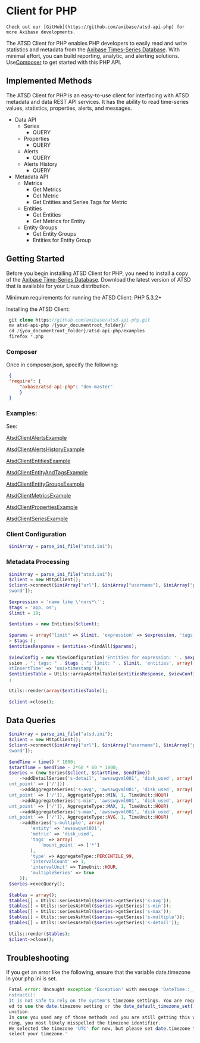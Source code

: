 # Client for PHP



    Check out our [GitHub](https://github.com/axibase/atsd-api-php) for
    more Axibase developments.

The ATSD Client for PHP enables PHP developers to easily read and write
statistics and metadata from the [Axibase Times-Series
Database](http://axibase.com/products/axibase-time-series-database/).
With minimal effort, you can build reporting, analytic, and alerting
solutions.
Use[Composer](https://packagist.org/packages/axibase/atsd-api-php) to
get started with this PHP API.

## Implemented Methods

The ATSD Client for PHP is an easy-to-use client for interfacing with
ATSD metadata and data REST API services. It has the ability to read
time-series values, statistics, properties, alerts, and messages.

-   Data API
    -   Series
        -   QUERY
    -   Properties
        -   QUERY
    -   Alerts
        -   QUERY
    -   Alerts History
        -   QUERY
-   Metadata API
    -   Metrics
        -   Get Metrics
        -   Get Metric
        -   Get Entities and Series Tags for Metric
    -   Entities
        -   Get Entities
        -   Get Metrics for Entity
    -   Entity Groups
        -   Get Entity Groups
        -   Entities for Entity Group

## Getting Started

Before you begin installing ATSD Client for PHP, you need to install a
copy of the [Axibase Time-Series
Database](http://axibase.com/products/axibase-time-series-database/).
Download the latest version of ATSD that is available for your Linux
distribution.

Minimum requirements for running the ATSD Client: PHP 5.3.2+

Installing the ATSD Client:

```php
 git clone https://github.com/axibase/atsd-api-php.git                    
 mv atsd-api-php /{your_documentroot_folder}/                             
 cd /{you_documentroot_folder}/atsd-api-php/examples                      
 firefox *.php                                                            
```

### **Composer**

Once in composer.json, specify the following:

```json
 {                                                                        
 "require": {                                                             
     "axbase/atsd-api-php": "dev-master"                                  
     }                                                                    
 }                                                                        
```

### Examples:

See:

[AtsdClientAlertsExample](http://htmlpreview.github.io/?https://github.com/axibase/atsd-api-php/blob/master/examples/AlertsExample.html)

[AtsdClientAlertsHistoryExample](http://htmlpreview.github.io/?https://github.com/axibase/atsd-api-php/blob/master/examples/AlertsHistoryExample.html)

[AtsdClientEntitiesExample](http://htmlpreview.github.io/?https://github.com/axibase/atsd-api-php/blob/master/examples/EntitiesExample.html)

[AtsdClientEntityAndTagsExample](http://htmlpreview.github.io/?https://github.com/axibase/atsd-api-php/blob/master/examples/EntityAndTagsExample.html)

[AtsdClientEntityGroupsExample](http://htmlpreview.github.io/?https://github.com/axibase/atsd-api-php/blob/master/examples/EntityGroupsExample.html)

[AtsdClientMetricsExample](http://htmlpreview.github.io/?https://github.com/axibase/atsd-api-php/blob/master/examples/MetricsExample.html)

[AtsdClientPropertiesExample](http://htmlpreview.github.io/?https://github.com/axibase/atsd-api-php/blob/master/examples/PropertiesExample.html)

[AtsdClientSeriesExample](http://htmlpreview.github.io/?https://github.com/axibase/atsd-api-php/blob/master/examples/SeriesExample.html)

### Client Configuration

```php
 $iniArray = parse_ini_file("atsd.ini");                                  
```

### Metadata Processing

```php
 $iniArray = parse_ini_file("atsd.ini");                                  
 $client = new HttpClient();                                              
 $client->connect($iniArray["url"], $iniArray["username"], $iniArray["pas 
 sword"]);                                                                
                                                                          
 $expression = 'name like \'nurs*\'';                                     
 $tags = 'app, os';                                                       
 $limit = 10;                                                             
                                                                          
 $entities = new Entities($client);                                       
                                                                          
 $params = array("limit" => $limit, 'expression' => $expression, 'tags' = 
 > $tags );                                                               
 $entitiesResponse = $entities->findAll($params);                         
                                                                          
 $viewConfig = new ViewConfiguration('Entities for expression: ' . $expre 
 ssion . "; tags: " . $tags . "; limit: " . $limit, 'entities', array('la 
 stInsertTime' => 'unixtimestamp'));                                      
 $entitiesTable = Utils::arrayAsHtmlTable($entitiesResponse, $viewConfig) 
 ;                                                                        
                                                                          
 Utils::render(array($entitiesTable));                                    
                                                                          
 $client->close();                                                        
```

## Data Queries

```php
 $iniArray = parse_ini_file("atsd.ini");                                  
 $client = new HttpClient();                                              
 $client->connect($iniArray["url"], $iniArray["username"], $iniArray["pas 
 sword"]);                                                                
                                                                          
 $endTime = time() * 1000;                                                
 $startTime = $endTime - 2*60 * 60 * 1000;                                
 $series = (new Series($client, $startTime, $endTime))                    
     ->addDetailSeries('s-detail', 'awsswgvml001', 'disk_used', array('mo 
 unt_point' => ['/']))                                                    
     ->addAggregateSeries('s-avg', 'awsswgvml001', 'disk_used', array('mo 
 unt_point' => ['/']), AggregateType::MIN, 1, TimeUnit::HOUR)             
     ->addAggregateSeries('s-min', 'awsswgvml001', 'disk_used', array('mo 
 unt_point' => ['/']), AggregateType::MAX, 1, TimeUnit::HOUR)             
     ->addAggregateSeries('s-max', 'awsswgvml001', 'disk_used', array('mo 
 unt_point' => ['/']), AggregateType::AVG, 1, TimeUnit::HOUR)             
     ->addSeries('s-multiple', array(                                     
         'entity' => 'awsswgvml001',                                      
         'metric' => 'disk_used',                                         
         'tags' => array(                                                 
             'mount_point' => ['*']                                       
         ),                                                               
         'type' => AggregateType::PERCENTILE_99,                          
         'intervalCount' => 1,                                            
         'intervalUnit' => TimeUnit::HOUR,                                
         'multipleSeries' => true                                         
     ));                                                                  
 $series->execQuery();                                                    
                                                                          
 $tables = array();                                                       
 $tables[] = Utils::seriesAsHtml($series->getSeries('s-avg'));            
 $tables[] = Utils::seriesAsHtml($series->getSeries('s-min'));            
 $tables[] = Utils::seriesAsHtml($series->getSeries('s-max'));            
 $tables[] = Utils::seriesAsHtml($series->getSeries('s-multiple'));       
 $tables[] = Utils::seriesAsHtml($series->getSeries('s-detail'));         
                                                                          
 Utils::render($tables);                                                  
 $client->close();                                                        
```

## Troubleshooting

If you get an error like the following, ensure that the variable
date.timezone in your php.ini is set.

```php
 Fatal error: Uncaught exception 'Exception' with message 'DateTime::__co 
 nstruct():                                                               
 It is not safe to rely on the system's timezone settings. You are requir 
 ed to use the date.timezone setting or the date_default_timezone_set() f 
 unction.                                                                 
 In case you used any of those methods and you are still getting this war 
 ning, you most likely misspelled the timezone identifier.                
 We selected the timezone 'UTC' for now, but please set date.timezone to  
 select your timezone.'
```